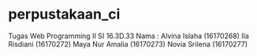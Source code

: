 # perpustakaan_ci
Tugas Web Programming II 
SI 16.3D.33
Nama :  Alvina Islaha   (16170268)
        Ila Risdiani    (16170272)
        Maya Nur Amalia (16170273)
        Novia Srilena   (16170277)
